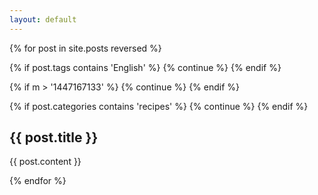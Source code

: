```yaml
---
layout: default
---
```


<div>
{% for post in site.posts reversed %}

{% if post.tags contains 'English' %}
  {% continue %}
{% endif %}

{% if m > '1447167133' %}
  {% continue %}
{% endif %}

{% if post.categories contains 'recipes' %}
  {% continue %}
{% endif %}

<article itemscope itemtype="http://schema.org/Article">

  <h2 class="post-title" itemprop="name">{{ post.title }}</h2>
  
  <div> {{ post.content }} </div>

</article>
  
{% endfor %}
</div>

